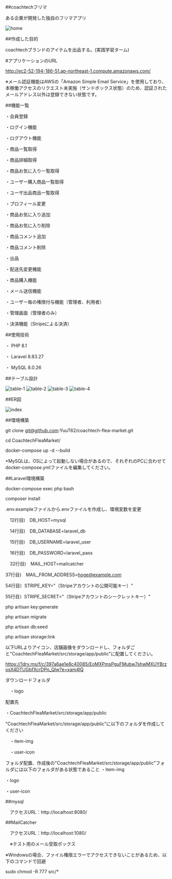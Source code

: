 ##coachtechフリマ

ある企業が開発した独自のフリマアプリ

![home](https://github.com/user-attachments/assets/680bf604-fa8b-4858-a7ab-569db32b6bc2)


##作成した目的

coachtechブランドのアイテムを出品する。(実践学習ターム)

#アプリケーションのURL

http://ec2-52-194-186-51.ap-northeast-1.compute.amazonaws.com/

※メール認証機能はAWSの「Amazon Simple Email Service」を使用しており、本稼働アクセスのリクエスト未実施（サンドボックス状態）のため、認証されたメールアドレス以外は登録できない状態です。

##機能一覧

・会員登録

・ログイン機能

・ログアウト機能

・商品一覧取得

・商品詳細取得

・商品お気に入り一覧取得

・ユーザー購入商品一覧取得

・ユーザ出品商品一覧取得

・プロフィール変更

・商品お気に入り追加

・商品お気に入り削除

・商品コメント追加

・商品コメント削除

・出品

・配送先変更機能

・商品購入機能

・メール送信機能

・ユーザー毎の権限付与機能（管理者、利用者）

・管理画面（管理者のみ）

・決済機能（Stripeによる決済）


##使用技術

・ PHP 8.1

・ Laravel 8.83.27

・ MySQL 8.0.26


##テーブル設計

![table-1](https://github.com/user-attachments/assets/5b9e22e7-bd8e-4e0a-ba3c-d8c81e273287)
![table-2](https://github.com/user-attachments/assets/5c2dc31a-888c-4812-a487-06de70cc545a)
![table-3](https://github.com/user-attachments/assets/50549668-56c9-495b-8e49-54995c803979)
![table-4](https://github.com/user-attachments/assets/c0cbed9c-6b75-440b-961f-19de6daccb4f)


##ER図

![index](https://github.com/user-attachments/assets/3aec24fe-2733-4a7e-8d3b-025ca2bcaad0)


##環境構築

git clone git@github.com:YuuT62/coachtech-flea-market.git

cd CoachtechFleaMarket/

docker-compose up -d --build

*MySQLは、OSによって起動しない場合があるので、それぞれのPCに合わせてdocker-compose.ymlファイルを編集してください。

##Laravel環境構築

docker-compose exec php bash

composer install

.env.exampleファイルから.envファイルを作成し、環境変数を変更

　12行目)　DB_HOST=mysql

　14行目)　DB_DATABASE=laravel_db

　15行目)　DB_USERNAME=laravel_user

　16行目)　DB_PASSWORD=laravel_pass

　32行目)　MAIL_HOST=mailcatcher

  37行目)　MAIL_FROM_ADDRESS=hoge@example.com

  54行目）STRIPE_KEY="（Stripeアカウントの公開可能キー）"

  55行目）STRIPE_SECRET="（Stripeアカウントのシークレットキー）"
  

php artisan key:generate

php artisan migrate

php artisan db:seed

php artisan storage:link

以下URLよりアイコン、店舗画像をダウンロードし、フォルダごと"CoachtechFleaMarket/src/storage/app/public"に配置してください。

https://1drv.ms/f/c/397a6ae1e8c40085/EoMXPmsPguFMubw7shwMXUYBrzosX4DTUGbfXcrDPn_Qlw?e=xam4lQ

ダウンロードフォルダ

　・logo

配置先

・CoachtechFleaMarket/src/storage/app/public

"CoachtechFleaMarket/src/storage/app/public"に以下のフォルダを作成してください

　・item-img
 
　・user-icon

フォルダ配置、作成後の"CoachtechFleaMarket/src/storage/app/public"フォルダには以下のフォルダがある状態であること
  ・item-img
  
  ・logo
  
  ・user-icon
  
              


##mysql

　アクセスURL：http://localhost:8080/

##MailCatcher

　アクセスURL：http://localhost:1080/

　※テスト用のメール受取ボックス

※Windowsの場合、ファイル権限エラーでアクセスできないことがあるため、以下のコマンドで回避

sudo chmod -R 777 src/*
